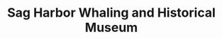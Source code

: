---
layout: repo
title: "Sag Harbor Whaling and Historical Museum"
id: 22743
permalink: repos/22743/
---